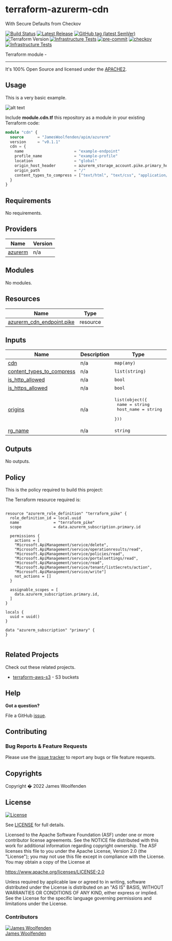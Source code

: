 # terraform-azurerm-cdn

With Secure Defaults from Checkov

[![Build Status](https://github.com/JamesWoolfenden/terraform-azurerm-cdn/workflows/Verify%20and%20Bump/badge.svg?branch=master)](https://github.com/JamesWoolfenden/terraform-azurerm-cdn)
[![Latest Release](https://img.shields.io/github/release/JamesWoolfenden/terraform-azurerm-cdn.svg)](https://github.com/JamesWoolfenden/terraform-azurerm-cdn/releases/latest)
[![GitHub tag (latest SemVer)](https://img.shields.io/github/tag/JamesWoolfenden/terraform-azurerm-cdn.svg?label=latest)](https://github.com/JamesWoolfenden/terraform-azurerm-cdn/releases/latest)
![Terraform Version](https://img.shields.io/badge/tf-%3E%3D0.14.0-blue.svg)
[![Infrastructure Tests](https://www.bridgecrew.cloud/badges/github/JamesWoolfenden/terraform-azurerm-cdn/cis_aws)](https://www.bridgecrew.cloud/link/badge?vcs=github&fullRepo=JamesWoolfenden%2Fterraform-azurerm-cdn&benchmark=CIS+AWS+V1.2)
[![pre-commit](https://img.shields.io/badge/pre--commit-enabled-brightgreen?logo=pre-commit&logoColor=white)](https://github.com/pre-commit/pre-commit)
[![checkov](https://img.shields.io/badge/checkov-verified-brightgreen)](https://www.checkov.io/)
[![Infrastructure Tests](https://www.bridgecrew.cloud/badges/github/jameswoolfenden/terraform-azurerm-cdn/general)](https://www.bridgecrew.cloud/link/badge?vcs=github&fullRepo=JamesWoolfenden%2Fterraform-azurerm-cdn&benchmark=INFRASTRUCTURE+SECURITY)

Terraform module -

---

It's 100% Open Source and licensed under the [APACHE2](LICENSE).

## Usage

This is a very basic example.

![alt text](./diagram/message_queue.png)

Include **module.cdn.tf** this repository as a module in your existing Terraform code:

```terraform
module "cdn" {
  source      = "JamesWoolfenden/apim/azurerm"
  version     = "v0.1.1"
  cdn = {
    name                      = "example-endpoint"
    profile_name              = "example-profile"
    location                  = "global"
    origin_host_header        = azurerm_storage_account.pike.primary_hostname
    origin_path               = "/"
    content_types_to_compress = ["text/html", "text/css", "application/javascript"]
  }
}
```

<!-- BEGINNING OF PRE-COMMIT-TERRAFORM DOCS HOOK -->
## Requirements

No requirements.

## Providers

| Name | Version |
|------|---------|
| <a name="provider_azurerm"></a> [azurerm](#provider\_azurerm) | n/a |

## Modules

No modules.

## Resources

| Name | Type |
|------|------|
| [azurerm_cdn_endpoint.pike](https://registry.terraform.io/providers/hashicorp/azurerm/latest/docs/resources/cdn_endpoint) | resource |

## Inputs

| Name | Description | Type | Default | Required |
|------|-------------|------|---------|:--------:|
| <a name="input_cdn"></a> [cdn](#input\_cdn) | n/a | `map(any)` | n/a | yes |
| <a name="input_content_types_to_compress"></a> [content\_types\_to\_compress](#input\_content\_types\_to\_compress) | n/a | `list(string)` | n/a | yes |
| <a name="input_is_http_allowed"></a> [is\_http\_allowed](#input\_is\_http\_allowed) | n/a | `bool` | `false` | no |
| <a name="input_is_https_allowed"></a> [is\_https\_allowed](#input\_is\_https\_allowed) | n/a | `bool` | `true` | no |
| <a name="input_origins"></a> [origins](#input\_origins) | n/a | <pre>list(object({<br>    name      = string<br>    host_name = string<br>  }))</pre> | n/a | yes |
| <a name="input_rg_name"></a> [rg\_name](#input\_rg\_name) | n/a | `string` | n/a | yes |

## Outputs

No outputs.
<!-- END OF PRE-COMMIT-TERRAFORM DOCS HOOK -->

## Policy

This is the policy required to build this project:

<!-- BEGINNING OF PRE-COMMIT-PIKE DOCS HOOK -->
The Terraform resource required is:

```golang

resource "azurerm_role_definition" "terraform_pike" {
  role_definition_id = local.uuid
  name               = "terraform_pike"
  scope              = data.azurerm_subscription.primary.id

  permissions {
    actions = [
    "Microsoft.ApiManagement/service/delete",
    "Microsoft.ApiManagement/service/operationresults/read",
    "Microsoft.ApiManagement/service/policies/read",
    "Microsoft.ApiManagement/service/portalsettings/read",
    "Microsoft.ApiManagement/service/read",
    "Microsoft.ApiManagement/service/tenant/listSecrets/action",
    "Microsoft.ApiManagement/service/write"]
    not_actions = []
  }

  assignable_scopes = [
    data.azurerm_subscription.primary.id,
  ]
}

locals {
  uuid = uuid()
}

data "azurerm_subscription" "primary" {
}


```
<!-- END OF PRE-COMMIT-PIKE DOCS HOOK -->

## Related Projects

Check out these related projects.

- [terraform-aws-s3](https://github.com/jameswoolfenden/terraform-aws-s3) - S3 buckets

## Help

**Got a question?**

File a GitHub [issue](https://github.com/JamesWoolfenden/terraform-azurerm-cdn/issues).

## Contributing

### Bug Reports & Feature Requests

Please use the [issue tracker](https://github.com/JamesWoolfenden/terraform-azurerm-cdn/issues) to report any bugs or file feature requests.

## Copyrights

Copyright � 2022 James Woolfenden

## License

[![License](https://img.shields.io/badge/License-Apache%202.0-blue.svg)](https://opensource.org/licenses/Apache-2.0)

See [LICENSE](LICENSE) for full details.

Licensed to the Apache Software Foundation (ASF) under one
or more contributor license agreements. See the NOTICE file
distributed with this work for additional information
regarding copyright ownership. The ASF licenses this file
to you under the Apache License, Version 2.0 (the
"License"); you may not use this file except in compliance
with the License. You may obtain a copy of the License at

<https://www.apache.org/licenses/LICENSE-2.0>

Unless required by applicable law or agreed to in writing,
software distributed under the License is distributed on an
"AS IS" BASIS, WITHOUT WARRANTIES OR CONDITIONS OF ANY
KIND, either express or implied. See the License for the
specific language governing permissions and limitations
under the License.

### Contributors

[![James Woolfenden][jameswoolfenden_avatar]][jameswoolfenden_homepage]<br/>[James Woolfenden][jameswoolfenden_homepage]

[jameswoolfenden_homepage]: https://github.com/jameswoolfenden
[jameswoolfenden_avatar]: https://github.com/jameswoolfenden.png?size=150
